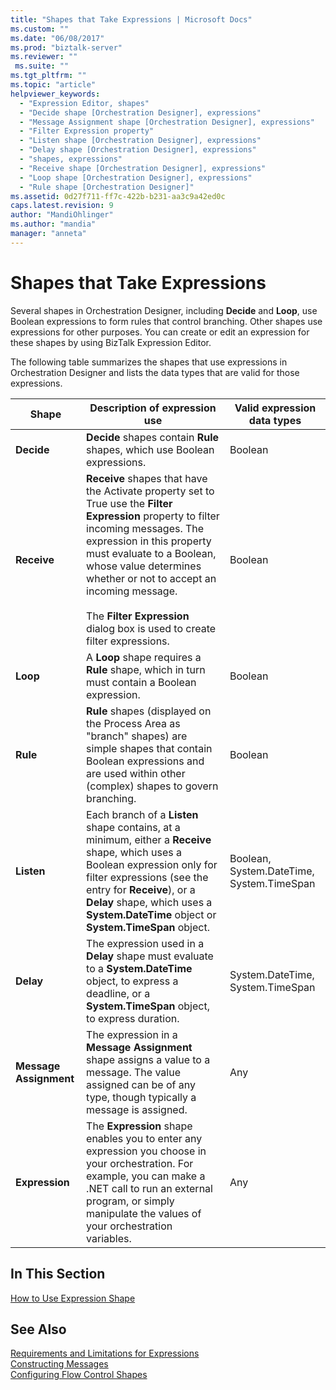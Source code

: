 ```yaml
---
title: "Shapes that Take Expressions | Microsoft Docs"
ms.custom: ""
ms.date: "06/08/2017"
ms.prod: "biztalk-server"
ms.reviewer: ""
 ms.suite: ""
ms.tgt_pltfrm: ""
ms.topic: "article"
helpviewer_keywords: 
  - "Expression Editor, shapes"
  - "Decide shape [Orchestration Designer], expressions"
  - "Message Assignment shape [Orchestration Designer], expressions"
  - "Filter Expression property"
  - "Listen shape [Orchestration Designer], expressions"
  - "Delay shape [Orchestration Designer], expressions"
  - "shapes, expressions"
  - "Receive shape [Orchestration Designer], expressions"
  - "Loop shape [Orchestration Designer], expressions"
  - "Rule shape [Orchestration Designer]"
ms.assetid: 0d27f711-ff7c-422b-b231-aa3c9a42ed0c
caps.latest.revision: 9
author: "MandiOhlinger"
ms.author: "mandia"
manager: "anneta"
---
```

# Shapes that Take Expressions
Several shapes in Orchestration Designer, including **Decide** and **Loop**, use Boolean expressions to form rules that control branching. Other shapes use expressions for other purposes. You can create or edit an expression for these shapes by using BizTalk Expression Editor.  
  
 The following table summarizes the shapes that use expressions in Orchestration Designer and lists the data types that are valid for those expressions.  
  
|Shape|Description of expression use|Valid expression data types|  
|-----------|-----------------------------------|---------------------------------|  
|**Decide**|**Decide** shapes contain **Rule** shapes, which use Boolean expressions.|Boolean|  
|**Receive**|**Receive** shapes that have the Activate property set to True use the **Filter Expression** property to filter incoming messages. The expression in this property must evaluate to a Boolean, whose value determines whether or not to accept an incoming message.<br /><br /> The **Filter Expression** dialog box is used to create filter expressions.|Boolean|  
|**Loop**|A **Loop** shape requires a **Rule** shape, which in turn must contain a Boolean expression.|Boolean|  
|**Rule**|**Rule** shapes (displayed on the Process Area as "branch" shapes) are simple shapes that contain Boolean expressions and are used within other (complex) shapes to govern branching.|Boolean|  
|**Listen**|Each branch of a **Listen** shape contains, at a minimum, either a **Receive** shape, which uses a Boolean expression only for filter expressions (see the entry for **Receive**), or a **Delay** shape, which uses a **System.DateTime** object or **System.TimeSpan** object.|Boolean, System.DateTime, System.TimeSpan|  
|**Delay**|The expression used in a **Delay** shape must evaluate to a **System.DateTime** object, to express a deadline, or a **System.TimeSpan** object, to express duration.|System.DateTime, System.TimeSpan|  
|**Message Assignment**|The expression in a **Message Assignment** shape assigns a value to a message. The value assigned can be of any type, though typically a message is assigned.|Any|  
|**Expression**|The **Expression** shape enables you to enter any expression you choose in your orchestration. For example, you can make a .NET call to run an external program, or simply manipulate the values of your orchestration variables.|Any|  
  
## In This Section  
 [How to Use Expression Shape](../core/how-to-use-expression-shape.md)  
  
## See Also  
 [Requirements and Limitations for Expressions](../core/requirements-and-limitations-for-expressions.md)   
 [Constructing Messages](../core/constructing-messages.md)   
 [Configuring Flow Control Shapes](../core/configuring-flow-control-shapes.md)